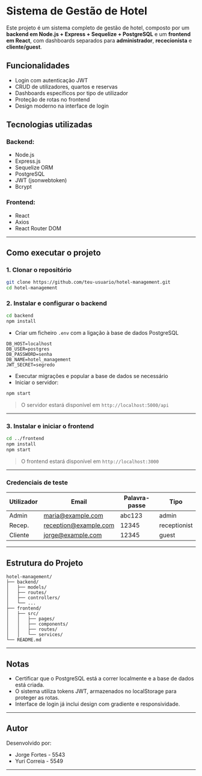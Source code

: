 # Sistema de Gestão de Hotel 

Este projeto é um sistema completo de gestão de hotel, composto por um **backend em Node.js + Express + Sequelize + PostgreSQL** e um **frontend em React**, com dashboards separados para **administrador**, **rececionista** e **cliente/guest**.

## Funcionalidades

- Login com autenticação JWT
- CRUD de utilizadores, quartos e reservas
- Dashboards específicos por tipo de utilizador
- Proteção de rotas no frontend
- Design moderno na interface de login

## Tecnologias utilizadas

### Backend:
- Node.js
- Express.js
- Sequelize ORM
- PostgreSQL
- JWT (jsonwebtoken)
- Bcrypt

### Frontend:
- React
- Axios
- React Router DOM

---

## Como executar o projeto

### 1. Clonar o repositório
```bash
git clone https://github.com/teu-usuario/hotel-management.git
cd hotel-management
```

### 2. Instalar e configurar o backend
```bash
cd backend
npm install
```

- Criar um ficheiro `.env` com a ligação à base de dados PostgreSQL

```env
DB_HOST=localhost
DB_USER=postgres
DB_PASSWORD=senha
DB_NAME=hotel_management
JWT_SECRET=segredo
```

- Executar migrações e popular a base de dados se necessário
- Iniciar o servidor:
```bash
npm start
```
> O servidor estará disponível em `http://localhost:5000/api`

---

### 3. Instalar e iniciar o frontend
```bash
cd ../frontend
npm install
npm start
```

> O frontend estará disponível em `http://localhost:3000`

---

### Credenciais de teste

| Utilizador | Email                | Palavra-passe | Tipo         |
|------------|----------------------|----------------|--------------|
| Admin      | maria@example.com     | abc123         | admin        |
| Recep.     | reception@example.com | 12345          | receptionist |
| Cliente    | jorge@example.com     | 12345          | guest        |

---

## Estrutura do Projeto

```
hotel-management/
├── backend/
│   ├── models/
│   ├── routes/
│   ├── controllers/
│   └── ...
├── frontend/
│   ├── src/
│   │   ├── pages/
│   │   ├── components/
│   │   ├── routes/
│   │   └── services/
└── README.md
```

---

## Notas

- Certificar que o PostgreSQL está a correr localmente e a base de dados está criada.
- O sistema utiliza tokens JWT, armazenados no localStorage para proteger as rotas.
- Interface de login já inclui design com gradiente e responsividade.

---

## Autor

Desenvolvido por:
- Jorge Fortes - 5543
- Yuri Correia - 5549

---
